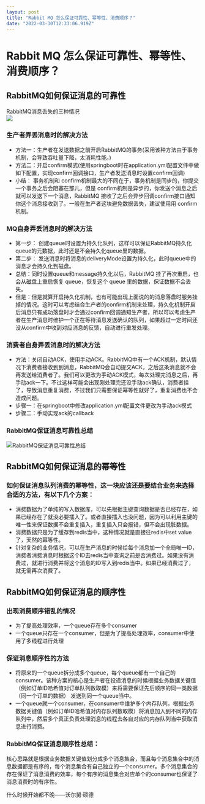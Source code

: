 ```yaml
---
layout: post
title: "Rabbit MQ 怎么保证可靠性、幂等性、消费顺序？"
date: "2022-03-30T12:33:06.919Z"
---
```

Rabbit MQ 怎么保证可靠性、幂等性、消费顺序？
===========================

RabbitMQ如何保证消息的可靠性
------------------

RabbitMQ消息丢失的三种情况  
![](https://img2022.cnblogs.com/blog/1464573/202203/1464573-20220330165855560-791243222.png)

### 生产者弄丢消息时的解决方法

*   方法一：生产者在发送数据之前开启RabbitMQ的事务(采用该种方法由于事务机制，会导致吞吐量下降，太消耗性能。)
*   方法二：开启confirm模式(使用springboot时在application.yml配置文件中做如下配置，实现confirm回调接口，生产者发送消息时设置confirm回调)
*   小结： 事务机制和 confirm机制最大的不同在于，事务机制是同步的，你提交一个事务之后会阻塞在那儿，但是 confirm机制是异步的，你发送个消息之后就可以发送下一个消息，RabbitMQ 接收了之后会异步回调confirm接口通知你这个消息接收到了。一般在生产者这块避免数据丢失，建议使用用 confirm 机制。

### MQ自身弄丢消息时的解决方法

*   第一步： 创建queue时设置为持久化队列，这样可以保证RabbitMQ持久化queue的元数据，此时还是不会持久化queue里的数据。
*   第二步： 发送消息时将消息的deliveryMode设置为持久化，此时queue中的消息才会持久化到磁盘。
*   总结：同时设置queue和message持久化以后，RabbitMQ 挂了再次重启，也会从磁盘上重启恢复 queue，恢复这个 queue 里的数据，保证数据不会丢失。
*   但是：但是就算开启持久化机制，也有可能出现上面说的的消息落盘时服务挂掉的情况。这时可以考虑结合生产者的confirm机制来处理，持久化机制开启后消息只有成功落盘时才会通过confirm回调通知生产者，所以可以考虑生产者在生产消息时维护一个正在等待消息发送确认的队列，如果超过一定时间还没从confirm中收到对应消息的反馈，自动进行重发处理。

### 消费者自身弄丢消息时的解决方法

*   方法：关闭自动ACK，使用手动ACK。RabbitMQ中有一个ACK机制，默认情况下消费者接收到到消息，RabbitMQ会自动提交ACK，之后这条消息就不会再发送给消费者了。我们可以更改为手动ACK模式，每次处理完消息之后，再手动ack一下。不过这样可能会出现刚处理完还没手动ack确认，消费者挂了，导致消息重复消费，不过我们只需要保证幂等性就好了，重复消费也不会造成问题。
*   步骤一：在springboot中修改application.yml配置文件更改为手动ack模式
*   步骤二：手动实现ack的callback

### RabbitMQ保证消息可靠性总结

![RabbitMQ保证消息可靠性总结](https://img2022.cnblogs.com/blog/1464573/202203/1464573-20220330165653766-1249048141.png)

RabbitMQ如何保证消息的幂等性
------------------

### 如何保证消息队列消费的幂等性，这一块应该还是要结合业务来选择合适的方法，有以下几个方案：

*   消费数据为了单纯的写入数据库，可以先根据主键查询数据是否已经存在，如果已经存在了就没必要插入了。或者直接插入也没问题，因为可以利用主键的唯一性来保证数据不会重复插入，重复插入只会报错，但不会出现脏数据。
*   消费数据只是为了缓存到redis当中，这种情况就是直接往redis中set value了，天然的幂等性。
*   针对复杂的业务情况，可以在生产消息的时候给每个消息加一个全局唯一ID，消费者消费消息时根据这个ID去redis当中查询之前是否消费过。如果没有消费过，就进行消费并将这个消息的ID写入到redis当中。如果已经消费过了，就无需再次消费了。

RabbitMQ如何保证消息的顺序性
------------------

### 出现消费顺序错乱的情况

*   为了提高处理效率，一个queue存在多个consumer
*   一个queue只存在一个consumer，但是为了提高处理效率，consumer中使用了多线程进行处理

### 保证消息顺序性的方法

*   将原来的一个queue拆分成多个queue，每个queue都有一个自己的consumer。该种方案的核心是生产者在投递消息的时候根据业务数据关键值（例如订单ID哈希值对订单队列数取模）来将需要保证先后顺序的同一类数据（同一个订单的数据） 发送到同一个queue当中。
*   一个queue就一个consumer，在consumer中维护多个内存队列，根据业务数据关键值（例如订单ID哈希值对内存队列数取模）将消息加入到不同的内存队列中，然后多个真正负责处理消息的线程去各自对应的内存队列当中获取消息进行消费。

### RabbitMQ保证消息顺序性总结：

核心思路就是根据业务数据关键值划分成多个消息集合，而且每个消息集合中的消息数据都是有序的，每个消息集合有自己独立的一个consumer。多个消息集合的存在保证了消息消费的效率，每个有序的消息集合对应单个的consumer也保证了消息消费时的有序性。

什么时候开始都不晚——沃尔舅·硕德